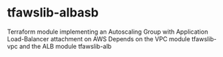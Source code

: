 # tfawslib-albasb
Terraform module implementing an Autoscaling Group with Application Load-Balancer attachment on AWS
Depends on the VPC module tfawslib-vpc and the ALB module tfawslib-alb
